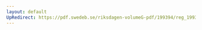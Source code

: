 ```yaml
---
layout: default
UpRedirect: https://pdf.swedeb.se/riksdagen-volumeG-pdf/199394/reg_199394/reg_199394_0389.pdf
---
```

